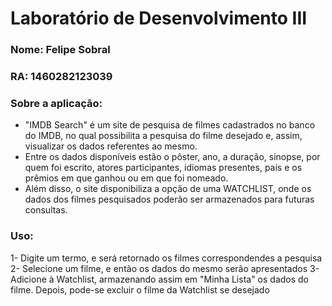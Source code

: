 # Laboratório de Desenvolvimento III

### Nome: Felipe Sobral
### RA: 1460282123039

### Sobre a aplicação:
- "IMDB Search" é um site de pesquisa de filmes cadastrados no banco do IMDB, no qual possibilita a pesquisa do filme desejado e, assim, visualizar os dados referentes ao mesmo.
- Entre os dados disponíveis estão o pôster, ano, a duração, sinopse, por quem foi escrito, atores participantes, idiomas presentes, país e os prêmios em que ganhou ou em que foi nomeado.
- Além disso, o site disponibiliza a opção de uma WATCHLIST, onde os dados dos filmes pesquisados poderão ser armazenados para futuras consultas.

### Uso:
1- Digite um termo, e será retornado os filmes correspondendes a pesquisa
2- Selecione um filme, e então os dados do mesmo serão apresentados
3- Adicione à Watchlist, armazenando assim em "Minha Lista" os dados do filme. Depois, pode-se excluir o filme da Watchlist se desejado
